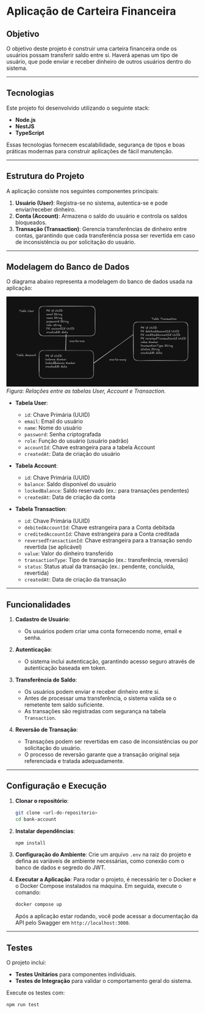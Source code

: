 # Aplicação de Carteira Financeira

## Objetivo

O objetivo deste projeto é construir uma carteira financeira onde os usuários possam transferir saldo entre si. Haverá apenas um tipo de usuário, que pode enviar e receber dinheiro de outros usuários dentro do sistema.

---

## Tecnologias

Este projeto foi desenvolvido utilizando o seguinte stack:

- **Node.js**
- **NestJS**
- **TypeScript**

Essas tecnologias fornecem escalabilidade, segurança de tipos e boas práticas modernas para construir aplicações de fácil manutenção.

---

## Estrutura do Projeto

A aplicação consiste nos seguintes componentes principais:

1. **Usuário (User)**: Registra-se no sistema, autentica-se e pode enviar/receber dinheiro.
2. **Conta (Account)**: Armazena o saldo do usuário e controla os saldos bloqueados.
3. **Transação (Transaction)**: Gerencia transferências de dinheiro entre contas, garantindo que cada transferência possa ser revertida em caso de inconsistência ou por solicitação do usuário.

---

## Modelagem do Banco de Dados

O diagrama abaixo representa a modelagem do banco de dados usada na aplicação:

![1729105542212](image/README/1729105542212.png)
_Figura: Relações entre as tabelas User, Account e Transaction._

- **Tabela User**:

  - `id`: Chave Primária (UUID)
  - `email`: Email do usuário
  - `name`: Nome do usuário
  - `password`: Senha criptografada
  - `role`: Função do usuário (usuário padrão)
  - `accountId`: Chave estrangeira para a tabela Account
  - `createdAt`: Data de criação do usuário

- **Tabela Account**:

  - `id`: Chave Primária (UUID)
  - `balance`: Saldo disponível do usuário
  - `lockedBalance`: Saldo reservado (ex.: para transações pendentes)
  - `createdAt`: Data de criação da conta

- **Tabela Transaction**:

  - `id`: Chave Primária (UUID)
  - `debitedAccountId`: Chave estrangeira para a Conta debitada
  - `creditedAccountId`: Chave estrangeira para a Conta creditada
  - `reversedTransactionId`: Chave estrangeira para a transação sendo revertida (se aplicável)
  - `value`: Valor do dinheiro transferido
  - `transactionType`: Tipo de transação (ex.: transferência, reversão)
  - `status`: Status atual da transação (ex.: pendente, concluída, revertida)
  - `createdAt`: Data de criação da transação

---

## Funcionalidades

1. **Cadastro de Usuário**:

   - Os usuários podem criar uma conta fornecendo nome, email e senha.

2. **Autenticação**:

   - O sistema inclui autenticação, garantindo acesso seguro através de autenticação baseada em token.

3. **Transferência de Saldo**:

   - Os usuários podem enviar e receber dinheiro entre si.
   - Antes de processar uma transferência, o sistema valida se o remetente tem saldo suficiente.
   - As transações são registradas com segurança na tabela `Transaction`.

4. **Reversão de Transação**:

   - Transações podem ser revertidas em caso de inconsistências ou por solicitação do usuário.
   - O processo de reversão garante que a transação original seja referenciada e tratada adequadamente.

---

## Configuração e Execução

1. **Clonar o repositório**:

   ```bash
   git clone <url-do-repositorio>
   cd bank-account
   ```

2. **Instalar dependências**:

   ```bash
   npm install
   ```

3. **Configuração do Ambiente**:
   Crie um arquivo `.env` na raiz do projeto e defina as variáveis de ambiente necessárias, como conexão com o banco de dados e segredo do JWT.
4. **Executar a Aplicação**:
   Para rodar o projeto, é necessário ter o Docker e o Docker Compose instalados na máquina. Em seguida, execute o comando:

   ```bash
   docker compose up
   ```

   Após a aplicação estar rodando, você pode acessar a documentação da API pelo Swagger em `http://localhost:3000`.

---

## Testes

O projeto inclui:

- **Testes Unitários** para componentes individuais.
- **Testes de Integração** para validar o comportamento geral do sistema.

Execute os testes com:

```bash
npm run test
```

